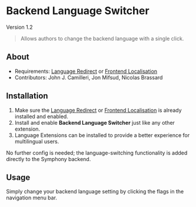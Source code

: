 # Backend Language Switcher #

Version 1.2

> Allows authors to change the backend language with a single click.

## About ##

- Requirements: [Language Redirect][1] or [Frontend Localisation][2]
- Contributors: John J. Camilleri, Jon Mifsud, Nicolas Brassard

## Installation ##

 1. Make sure the [Language Redirect][1] or [Frontend Localisation][2] is already installed and enabled.
 2. Install and enable **Backend Language Switcher** just like any other extension.
 3. Language Extensions can be installed to provide a better experience for multilingual users.

No further config is needed; the language-switching functionality is added directly to the Symphony backend.

## Usage ##

Simply change your backend language setting by clicking the flags in the navigation menu bar.


  [1]: http://symphonyextensions.com/extensions/language_redirect/
  [2]: http://symphonyextensions.com/extensions/frontend_localisation/